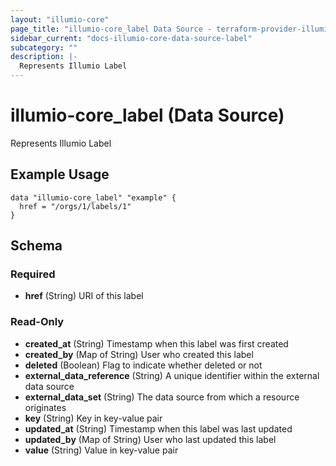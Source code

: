 ```yaml
---
layout: "illumio-core"
page_title: "illumio-core_label Data Source - terraform-provider-illumio-core"
sidebar_current: "docs-illumio-core-data-source-label"
subcategory: ""
description: |-
  Represents Illumio Label
---
```


# illumio-core_label (Data Source)

Represents Illumio Label

Example Usage
------------

```hcl
data "illumio-core_label" "example" {
  href = "/orgs/1/labels/1"
}
```

## Schema

### Required

- **href** (String) URI of this label

### Read-Only

- **created_at** (String) Timestamp when this label was first created
- **created_by** (Map of String) User who created this label
- **deleted** (Boolean) Flag to indicate whether deleted or not
- **external_data_reference** (String) A unique identifier within the external data source
- **external_data_set** (String) The data source from which a resource originates
- **key** (String) Key in key-value pair
- **updated_at** (String) Timestamp when this label was last updated
- **updated_by** (Map of String) User who last updated this label
- **value** (String) Value in key-value pair



